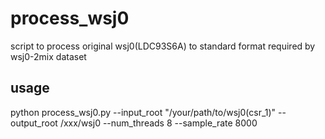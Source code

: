 # process_wsj0
script to process original wsj0(LDC93S6A) to standard format required by wsj0-2mix dataset

## usage
python process_wsj0.py --input_root "/your/path/to/wsj0(csr_1)" --output_root /xxx/wsj0 --num_threads 8 --sample_rate 8000
  
